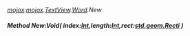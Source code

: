 _[mojox](../../modules/mojox/mojox-module.md):[mojox](../../modules/mojox/mojox-module.md).[TextView](../../modules/mojox/mojox-textview.md).[Word](../../modules/mojox/mojox-textview-word.md).New_
##### Method New:Void( index:[Int](../../modules/wonkey/wonkey-types-int.md),length:[Int](../../modules/wonkey/wonkey-types-int.md),rect:[std.geom.Recti](../../modules/std/std-geom-recti.md) )
